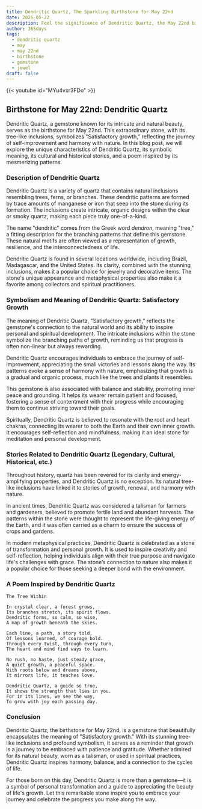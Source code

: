```yaml
---
title: Dendritic Quartz, The Sparkling Birthstone for May 22nd
date: 2025-05-22
description: Feel the significance of Dendritic Quartz, the May 22nd birthstone symbolizing Satisfactory growth. Let its beauty and meaning brighten your day.
author: 365days
tags:
  - dendritic quartz
  - may
  - may 22nd
  - birthstone
  - gemstone
  - jewel
draft: false
---
```


{{< youtube id="MYu4vxr3FDo" >}}

## Birthstone for May 22nd: Dendritic Quartz

Dendritic Quartz, a gemstone known for its intricate and natural beauty, serves as the birthstone for May 22nd. This extraordinary stone, with its tree-like inclusions, symbolizes "Satisfactory growth," reflecting the journey of self-improvement and harmony with nature. In this blog post, we will explore the unique characteristics of Dendritic Quartz, its symbolic meaning, its cultural and historical stories, and a poem inspired by its mesmerizing patterns.

### Description of Dendritic Quartz

Dendritic Quartz is a variety of quartz that contains natural inclusions resembling trees, ferns, or branches. These dendritic patterns are formed by trace amounts of manganese or iron that seep into the stone during its formation. The inclusions create intricate, organic designs within the clear or smoky quartz, making each piece truly one-of-a-kind.

The name "dendritic" comes from the Greek word _dendron_, meaning "tree," a fitting description for the branching patterns that define this gemstone. These natural motifs are often viewed as a representation of growth, resilience, and the interconnectedness of life.

Dendritic Quartz is found in several locations worldwide, including Brazil, Madagascar, and the United States. Its clarity, combined with the stunning inclusions, makes it a popular choice for jewelry and decorative items. The stone's unique appearance and metaphysical properties also make it a favorite among collectors and spiritual practitioners.

### Symbolism and Meaning of Dendritic Quartz: Satisfactory Growth

The meaning of Dendritic Quartz, "Satisfactory growth," reflects the gemstone's connection to the natural world and its ability to inspire personal and spiritual development. The intricate inclusions within the stone symbolize the branching paths of growth, reminding us that progress is often non-linear but always rewarding.

Dendritic Quartz encourages individuals to embrace the journey of self-improvement, appreciating the small victories and lessons along the way. Its patterns evoke a sense of harmony with nature, emphasizing that growth is a gradual and organic process, much like the trees and plants it resembles.

This gemstone is also associated with balance and stability, promoting inner peace and grounding. It helps its wearer remain patient and focused, fostering a sense of contentment with their progress while encouraging them to continue striving toward their goals.

Spiritually, Dendritic Quartz is believed to resonate with the root and heart chakras, connecting its wearer to both the Earth and their own inner growth. It encourages self-reflection and mindfulness, making it an ideal stone for meditation and personal development.

### Stories Related to Dendritic Quartz (Legendary, Cultural, Historical, etc.)

Throughout history, quartz has been revered for its clarity and energy-amplifying properties, and Dendritic Quartz is no exception. Its natural tree-like inclusions have linked it to stories of growth, renewal, and harmony with nature.

In ancient times, Dendritic Quartz was considered a talisman for farmers and gardeners, believed to promote fertile land and abundant harvests. The patterns within the stone were thought to represent the life-giving energy of the Earth, and it was often carried as a charm to ensure the success of crops and gardens.

In modern metaphysical practices, Dendritic Quartz is celebrated as a stone of transformation and personal growth. It is used to inspire creativity and self-reflection, helping individuals align with their true purpose and navigate life's challenges with grace. The stone’s connection to nature also makes it a popular choice for those seeking a deeper bond with the environment.

### A Poem Inspired by Dendritic Quartz

```
The Tree Within

In crystal clear, a forest grows,  
Its branches stretch, its spirit flows.  
Dendritic forms, so calm, so wise,  
A map of growth beneath the skies.  

Each line, a path, a story told,  
Of lessons learned, of courage bold.  
Through every twist, through every turn,  
The heart and mind find ways to learn.  

No rush, no haste, just steady grace,  
A quiet growth, a peaceful space.  
With roots below and dreams above,  
It mirrors life, it teaches love.  

Dendritic Quartz, a guide so true,  
It shows the strength that lies in you.  
For in its lines, we see the way,  
To grow with joy each passing day.
```

### Conclusion

Dendritic Quartz, the birthstone for May 22nd, is a gemstone that beautifully encapsulates the meaning of "Satisfactory growth." With its stunning tree-like inclusions and profound symbolism, it serves as a reminder that growth is a journey to be embraced with patience and gratitude. Whether admired for its natural beauty, worn as a talisman, or used in spiritual practices, Dendritic Quartz inspires harmony, balance, and a connection to the cycles of life.

For those born on this day, Dendritic Quartz is more than a gemstone—it is a symbol of personal transformation and a guide to appreciating the beauty of life's growth. Let this remarkable stone inspire you to embrace your journey and celebrate the progress you make along the way.